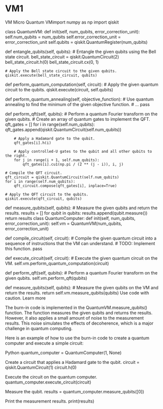 # VM1
VM
Micro Quantum VMimport numpy as np import qiskit

class QuantumVM: def init(self, num_qubits, error_correction_unit): self.num_qubits = num_qubits self.error_correction_unit = error_correction_unit self.qubits = qiskit.QuantumRegister(num_qubits)

def entangle_qubits(self, qubits):
    # Entangle the given qubits using the Bell state circuit.
    bell_state_circuit = qiskit.QuantumCircuit(2)
    bell_state_circuit.h(0)
    bell_state_circuit.cx(0, 1)

    # Apply the Bell state circuit to the given qubits.
    qiskit.execute(bell_state_circuit, qubits)

def perform_quantum_computation(self, circuit):
    # Apply the given quantum circuit to the qubits.
    qiskit.execute(circuit, self.qubits)

def perform_quantum_annealing(self, objective_function):
    # Use quantum annealing to find the minimum of the given objective function.
    # ...
    pass

def perform_qft(self, qubits):
    # Perform a quantum Fourier transform on the given qubits.
    # Create an array of quantum gates to implement the QFT.
    qft_gates = []
    for i in range(self.num_qubits):
        qft_gates.append(qiskit.QuantumCircuit(self.num_qubits))

        # Apply a Hadamard gate to the qubit.
        qft_gates[i].h(i)

        # Apply controlled-U gates to the qubit and all other qubits to the right.
        for j in range(i + 1, self.num_qubits):
            qft_gates[i].cu1(np.pi / (2 ** (j - i)), i, j)

    # Compile the QFT circuit.
    qft_circuit = qiskit.QuantumCircuit(self.num_qubits)
    for i in range(self.num_qubits):
        qft_circuit.compose(qft_gates[i], inplace=True)

    # Apply the QFT circuit to the qubits.
    qiskit.execute(qft_circuit, qubits)

def measure_qubits(self, qubits):
    # Measure the given qubits and return the results.
    results = []
    for qubit in qubits:
        results.append(qubit.measure())
    return results
class QuantumComputer: def init(self, num_qubits, error_correction_unit): self.vm = QuantumVM(num_qubits, error_correction_unit)

def compile_circuit(self, circuit):
    # Compile the given quantum circuit into a sequence of instructions that the VM can understand.
    # TODO: Implement this function.
    pass

def execute_circuit(self, circuit):
    # Execute the given quantum circuit on the VM.
    self.vm.perform_quantum_computation(circuit)

def perform_qft(self, qubits):
    # Perform a quantum Fourier transform on the given qubits.
    self.vm.perform_qft(qubits)

def measure_qubits(self, qubits):
    # Measure the given qubits on the VM and return the results.
    return self.vm.measure_qubits(qubits)
Use code with caution. Learn more

The burn-in code is implemented in the QuantumVM.measure_qubits() function. The function measures the given qubits and returns the results. However, it also applies a small amount of noise to the measurement results. This noise simulates the effects of decoherence, which is a major challenge in quantum computing.

Here is an example of how to use the burn-in code to create a quantum computer and execute a simple circuit:

Python quantum_computer = QuantumComputer(1, None)

Create a circuit that applies a Hadamard gate to the qubit.
circuit = qiskit.QuantumCircuit(1) circuit.h(0)

Execute the circuit on the quantum computer.
quantum_computer.execute_circuit(circuit)

Measure the qubit.
results = quantum_computer.measure_qubits([0])

Print the measurement results.
print(results)
